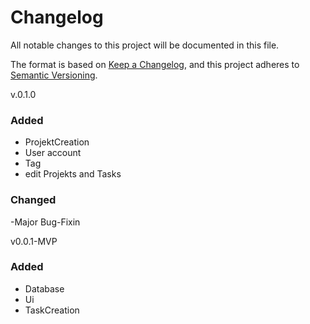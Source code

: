 # Changelog

All notable changes to this project will be documented in this file.

The format is based on [Keep a Changelog](https://keepachangelog.com/en/1.1.0/),
and this project adheres to [Semantic Versioning](https://semver.org/spec/v2.0.0.html).


  v.0.1.0
### Added
- ProjektCreation
- User account
- Tag
- edit Projekts and Tasks

### Changed

-Major Bug-Fixin

  v0.0.1-MVP
### Added

- Database 
- Ui
- TaskCreation

  

